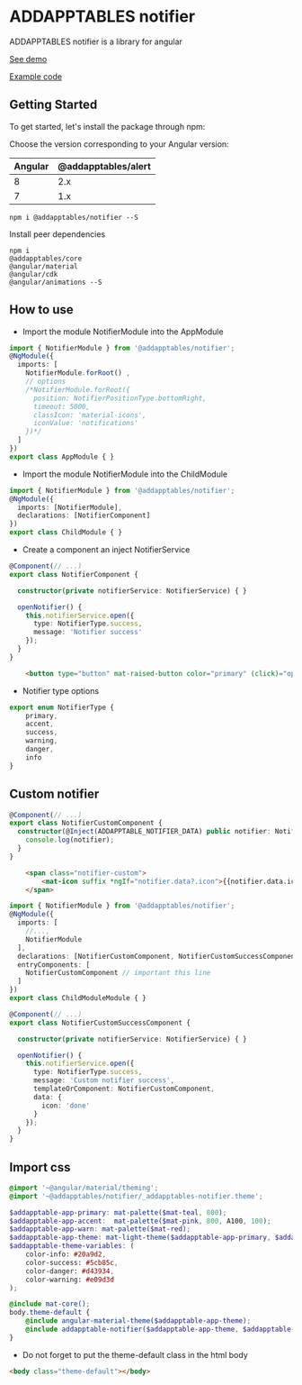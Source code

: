 # ADDAPPTABLES notifier

ADDAPPTABLES notifier is a library for angular

[See demo](http://addapptables.com/admin/components/notifiers)

[Example code](https://stackblitz.com/edit/angular-notifier)

## Getting Started
To get started, let's install the package through npm:

Choose the version corresponding to your Angular version:

 Angular     | @addapptables/alert
 ----------- | -------------------
 8           | 2.x
 7           | 1.x

```
npm i @addapptables/notifier --S
```

Install peer dependencies

```
npm i
@addapptables/core
@angular/material
@angular/cdk
@angular/animations --S
```

## How to use

- Import the module NotifierModule into the AppModule

```typescript
import { NotifierModule } from '@addapptables/notifier';
@NgModule({
  imports: [
    NotifierModule.forRoot() ,
    // options
    /*NotifierModule.forRoot({
      position: NotifierPositionType.bottomRight,
      timeout: 5000,
      classIcon: 'material-icons',
      iconValue: 'notifications'
    })*/
  ]
})
export class AppModule { }
```

- Import the module NotifierModule into the ChildModule

```typescript
import { NotifierModule } from '@addapptables/notifier';
@NgModule({
  imports: [NotifierModule],
  declarations: [NotifierComponent]
})
export class ChildModule { }
```

- Create a component an inject NotifierService

```typescript
@Component(// ...)
export class NotifierComponent {

  constructor(private notifierService: NotifierService) { }

  openNotifier() {
    this.notifierService.open({
      type: NotifierType.success,
      message: 'Notifier success'
    });
  }
}
```
```html
    <button type="button" mat-raised-button color="primary" (click)="openNotifier()">Notifier success</button>
```

- Notifier type options

```typescript
export enum NotifierType {
    primary,
    accent,
    success,
    warning,
    danger,
    info
}
```

## Custom notifier

```typescript
@Component(// ...)
export class NotifierCustomComponent {
  constructor(@Inject(ADDAPPTABLE_NOTIFIER_DATA) public notifier: Notifier) {
    console.log(notifier);
  }
}
```

```html
    <span class="notifier-custom">
        <mat-icon suffix *ngIf="notifier.data?.icon">{{notifier.data.icon}}</mat-icon> {{notifier.message}}
    </span>
```

```typescript
import { NotifierModule } from '@addapptables/notifier';
@NgModule({
  imports: [
    //...,
    NotifierModule
  ],
  declarations: [NotifierCustomComponent, NotifierCustomSuccessComponent],
  entryComponents: [
    NotifierCustomComponent // important this line
  ]
})
export class ChildModuleModule { }
```

```typescript
@Component(// ...)
export class NotifierCustomSuccessComponent {

  constructor(private notifierService: NotifierService) { }

  openNotifier() {
    this.notifierService.open({
      type: NotifierType.success,
      message: 'Custom notifier success',
      templateOrComponent: NotifierCustomComponent,
      data: {
        icon: 'done'
      }
    });
  }
}
```

## Import css

```scss
@import '~@angular/material/theming';
@import '~@addapptables/notifier/_addapptables-notifier.theme';

$addapptable-app-primary: mat-palette($mat-teal, 800);
$addapptable-app-accent:  mat-palette($mat-pink, 800, A100, 100);
$addapptable-app-warn: mat-palette($mat-red);
$addapptable-app-theme: mat-light-theme($addapptable-app-primary, $addapptable-app-accent, $addapptable-app-warn);
$addapptable-theme-variables: (
    color-info: #20a9d2,
    color-success: #5cb85c,
    color-danger: #d43934,
    color-warning: #e09d3d
);

@include mat-core();
body.theme-default {
    @include angular-material-theme($addapptable-app-theme);
    @include addapptable-notifier($addapptable-app-theme, $addapptable-theme-variables);
}
```

- Do not forget to put the theme-default class in the html body

```html
<body class="theme-default"></body>
```
